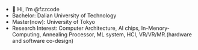 - 👋 Hi, I’m @fzzcode
- Bachelor: Dalian University of Technology
- Master(now): University of Tokyo
- Research Interest: Computer Architecture, AI chips, In-Menory-Computing, Annealing Processor, ML system, HCI, VR/VR/MR.(hardware and software co-design)


<!---
fzzcode/fzzcode is a ✨ special ✨ repository because its `README.md` (this file) appears on your GitHub profile.
You can click the Preview link to take a look at your changes.
--->
